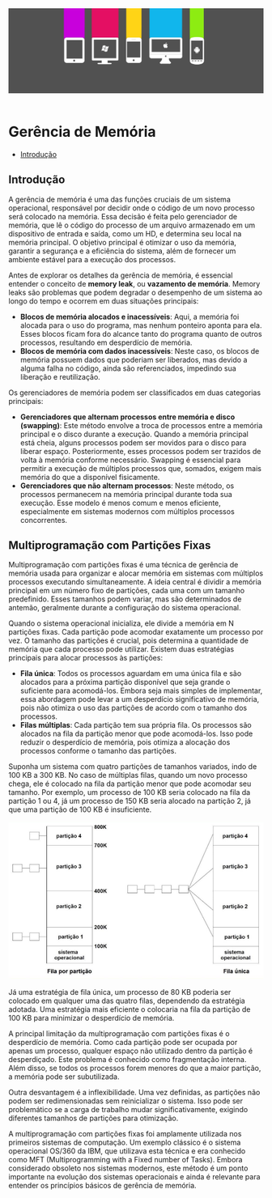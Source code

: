 <div align="center">
  <a href="https://github.com/joseferreira-dev/my-study-notes/tree/main/sistemas-operacionais"><img src="../../banner-so.png"></a>
</div>
<br>

# Gerência de Memória

- [Introdução](#introdução)


## Introdução

A gerência de memória é uma das funções cruciais de um sistema operacional, responsável por decidir onde o código de um novo processo será colocado na memória. Essa decisão é feita pelo gerenciador de memória, que lê o código do processo de um arquivo armazenado em um dispositivo de entrada e saída, como um HD, e determina seu local na memória principal. O objetivo principal é otimizar o uso da memória, garantir a segurança e a eficiência do sistema, além de fornecer um ambiente estável para a execução dos processos.

Antes de explorar os detalhes da gerência de memória, é essencial entender o conceito de **memory leak**, ou **vazamento de memória**. Memory leaks são problemas que podem degradar o desempenho de um sistema ao longo do tempo e ocorrem em duas situações principais:

- **Blocos de memória alocados e inacessíveis**: Aqui, a memória foi alocada para o uso do programa, mas nenhum ponteiro aponta para ela. Esses blocos ficam fora do alcance tanto do programa quanto de outros processos, resultando em desperdício de memória.
- **Blocos de memória com dados inacessíveis**: Neste caso, os blocos de memória possuem dados que poderiam ser liberados, mas devido a alguma falha no código, ainda são referenciados, impedindo sua liberação e reutilização.

Os gerenciadores de memória podem ser classificados em duas categorias principais:

- **Gerenciadores que alternam processos entre memória e disco (swapping)**: Este método envolve a troca de processos entre a memória principal e o disco durante a execução. Quando a memória principal está cheia, alguns processos podem ser movidos para o disco para liberar espaço. Posteriormente, esses processos podem ser trazidos de volta à memória conforme necessário. Swapping é essencial para permitir a execução de múltiplos processos que, somados, exigem mais memória do que a disponível fisicamente.
- **Gerenciadores que não alternam processos**: Neste método, os processos permanecem na memória principal durante toda sua execução. Esse modelo é menos comum e menos eficiente, especialmente em sistemas modernos com múltiplos processos concorrentes.

## Multiprogramação com Partições Fixas

Multiprogramação com partições fixas é uma técnica de gerência de memória usada para organizar e alocar memória em sistemas com múltiplos processos executando simultaneamente. A ideia central é dividir a memória principal em um número fixo de partições, cada uma com um tamanho predefinido. Esses tamanhos podem variar, mas são determinados de antemão, geralmente durante a configuração do sistema operacional.

Quando o sistema operacional inicializa, ele divide a memória em N partições fixas. Cada partição pode acomodar exatamente um processo por vez. O tamanho das partições é crucial, pois determina a quantidade de memória que cada processo pode utilizar. Existem duas estratégias principais para alocar processos às partições:

- **Fila única**: Todos os processos aguardam em uma única fila e são alocados para a próxima partição disponível que seja grande o suficiente para acomodá-los. Embora seja mais simples de implementar, essa abordagem pode levar a um desperdício significativo de memória, pois não otimiza o uso das partições de acordo com o tamanho dos processos.
- **Filas múltiplas**: Cada partição tem sua própria fila. Os processos são alocados na fila da partição menor que pode acomodá-los. Isso pode reduzir o desperdício de memória, pois otimiza a alocação dos processos conforme o tamanho das partições.

Suponha um sistema com quatro partições de tamanhos variados, indo de 100 KB a 300 KB. No caso de múltiplas filas, quando um novo processo chega, ele é colocado na fila da partição menor que pode acomodar seu tamanho. Por exemplo, um processo de 100 KB seria colocado na fila da partição 1 ou 4, já um processo de 150 KB seria alocado na partição 2, já que uma partição de 100 KB é insuficiente.

<div align="center">
  <img src="01-filas.png" width="600px"/>
</div>

Já uma estratégia de fila única, um processo de 80 KB poderia ser colocado em qualquer uma das quatro filas, dependendo da estratégia adotada. Uma estratégia mais eficiente o colocaria na fila da partição de 100 KB para minimizar o desperdício de memória.

A principal limitação da multiprogramação com partições fixas é o desperdício de memória. Como cada partição pode ser ocupada por apenas um processo, qualquer espaço não utilizado dentro da partição é desperdiçado. Este problema é conhecido como fragmentação interna. Além disso, se todos os processos forem menores do que a maior partição, a memória pode ser subutilizada.

Outra desvantagem é a inflexibilidade. Uma vez definidas, as partições não podem ser redimensionadas sem reinicializar o sistema. Isso pode ser problemático se a carga de trabalho mudar significativamente, exigindo diferentes tamanhos de partições para otimização.

A multiprogramação com partições fixas foi amplamente utilizada nos primeiros sistemas de computação. Um exemplo clássico é o sistema operacional OS/360 da IBM, que utilizava esta técnica e era conhecido como MFT (Multiprogramming with a Fixed number of Tasks). Embora considerado obsoleto nos sistemas modernos, este método é um ponto importante na evolução dos sistemas operacionais e ainda é relevante para entender os princípios básicos de gerência de memória.
